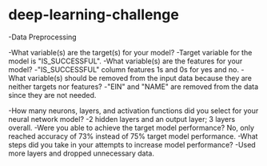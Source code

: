 # deep-learning-challenge

-Data Preprocessing

-What variable(s) are the target(s) for your model?
    -Target variable for the model is "IS_SUCCESSFUL".
-What variable(s) are the features for your model?
    -"IS_SUCCESSFUL" column features 1s and 0s for yes and no. 
-What variable(s) should be removed from the input data because they are neither targets nor features?
    -"EIN" and "NAME" are removed from the data since they are not needed. 

-How many neurons, layers, and activation functions did you select for your neural network model?
    -2 hidden layers and an output layer; 3 layers overall. 
-Were you able to achieve the target model performance?
    No, only reached accuracy of 73% instead of 75% target model performance. 
-What steps did you take in your attempts to increase model performance?
    -Used more layers and dropped unnecessary data. 
